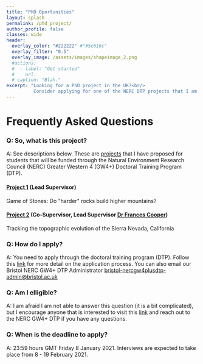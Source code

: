 ```yaml
---
title: "PhD Oportunities"
layout: splash
permalink: /phd_project/
author_profile: false
classes: wide
header:
  overlay_color: "#222222" #"#5e616c"
  overlay_filter: "0.5"
  overlay_image: /assets/images/shapeimage_2.png
  #actions:
  #  - label: "Get started"
  #    url: 
  # caption: "Blah."
excerpt: "Looking for a PhD project in the UK?<br/>
          Consider applying for one of the NERC DTP projects that I am involved with."
---
```


# Frequently Asked Questions

### Q: So, what is this project?
A: See descriptions below. These are [projects](http://www.bris.ac.uk/earthsciences/courses/postgraduate/phd-research.html) that I have proposed for students that will be funded through the Natural Environment Research Council (NERC) Greater Western 4 (GW4+) Doctoral Training Program (DTP).

#### [Project 1](https://baadams.github.io/phd_1/) (Lead Supervisor)
Game of Stones: Do "harder" rocks build higher mountains?

#### [Project 2](https://baadams.github.io/phd_2/) (Co-Supervisor, Lead Supervisor [Dr Frances Cooper](http://www.bristol.ac.uk/earthsciences/people/frances-j-cooper/index.html))
Tracking the topographic evolution of the Sierra Nevada, California

### Q: How do I apply?
A: You need to apply through the doctoral training program (DTP). Follow this [link](http://www.bristol.ac.uk/study/postgraduate/apply/) for more detail on the application process. You can also email our Bristol NERC GW4+ DTP Administrator [bristol-nercgw4plusdtp-admin@bristol.ac.uk](bristol-nercgw4plusdtp-admin@bristol.ac.uk)

### Q: Am I elligible?
A: I am afraid I am not able to answer this question (it is a bit complicated), but I encourage anyone that is interested to visit this [link](https://www.nercgw4plus.ac.uk/apply) and reach out to the NERC GW4+ DTP if you have any questions.

### Q: When is the deadline to apply?
A: 23:59 hours GMT Friday 8 January 2021. Interviews are expected to take place from 8 - 19 February 2021.
